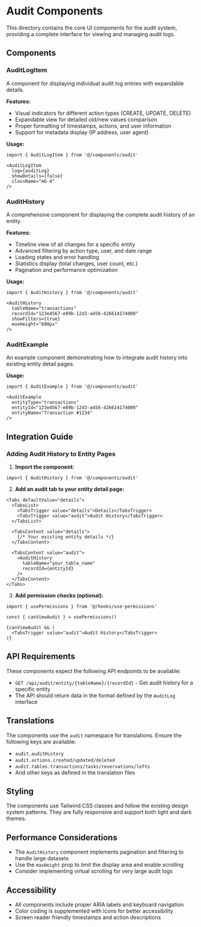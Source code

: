 # Audit Components

This directory contains the core UI components for the audit system, providing a complete interface for viewing and managing audit logs.

## Components

### AuditLogItem

A component for displaying individual audit log entries with expandable details.

**Features:**
- Visual indicators for different action types (CREATE, UPDATE, DELETE)
- Expandable view for detailed old/new values comparison
- Proper formatting of timestamps, actions, and user information
- Support for metadata display (IP address, user agent)

**Usage:**
```tsx
import { AuditLogItem } from '@/components/audit'

<AuditLogItem 
  log={auditLog} 
  showDetails={false}
  className="mb-4"
/>
```

### AuditHistory

A comprehensive component for displaying the complete audit history of an entity.

**Features:**
- Timeline view of all changes for a specific entity
- Advanced filtering by action type, user, and date range
- Loading states and error handling
- Statistics display (total changes, user count, etc.)
- Pagination and performance optimization

**Usage:**
```tsx
import { AuditHistory } from '@/components/audit'

<AuditHistory 
  tableName="transactions"
  recordId="123e4567-e89b-12d3-a456-426614174000"
  showFilters={true}
  maxHeight="600px"
/>
```

### AuditExample

An example component demonstrating how to integrate audit history into existing entity detail pages.

**Usage:**
```tsx
import { AuditExample } from '@/components/audit'

<AuditExample 
  entityType="transactions"
  entityId="123e4567-e89b-12d3-a456-426614174000"
  entityName="Transaction #1234"
/>
```

## Integration Guide

### Adding Audit History to Entity Pages

1. **Import the component:**
```tsx
import { AuditHistory } from '@/components/audit'
```

2. **Add an audit tab to your entity detail page:**
```tsx
<Tabs defaultValue="details">
  <TabsList>
    <TabsTrigger value="details">Details</TabsTrigger>
    <TabsTrigger value="audit">Audit History</TabsTrigger>
  </TabsList>
  
  <TabsContent value="details">
    {/* Your existing entity details */}
  </TabsContent>
  
  <TabsContent value="audit">
    <AuditHistory 
      tableName="your_table_name"
      recordId={entityId}
    />
  </TabsContent>
</Tabs>
```

3. **Add permission checks (optional):**
```tsx
import { usePermissions } from '@/hooks/use-permissions'

const { canViewAudit } = usePermissions()

{canViewAudit && (
  <TabsTrigger value="audit">Audit History</TabsTrigger>
)}
```

## API Requirements

These components expect the following API endpoints to be available:

- `GET /api/audit/entity/{tableName}/{recordId}` - Get audit history for a specific entity
- The API should return data in the format defined by the `AuditLog` interface

## Translations

The components use the `audit` namespace for translations. Ensure the following keys are available:

- `audit.auditHistory`
- `audit.actions.created/updated/deleted`
- `audit.tables.transactions/tasks/reservations/lofts`
- And other keys as defined in the translation files

## Styling

The components use Tailwind CSS classes and follow the existing design system patterns. They are fully responsive and support both light and dark themes.

## Performance Considerations

- The `AuditHistory` component implements pagination and filtering to handle large datasets
- Use the `maxHeight` prop to limit the display area and enable scrolling
- Consider implementing virtual scrolling for very large audit logs

## Accessibility

- All components include proper ARIA labels and keyboard navigation
- Color coding is supplemented with icons for better accessibility
- Screen reader friendly timestamps and action descriptions